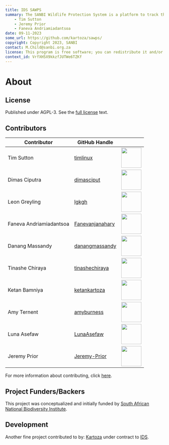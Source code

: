 ```yaml
---
title: IDS SAWPS
summary: The SANBI Wildlife Protection System is a platform to track the population levels of endangered wildlife.
    - Tim Sutton
    - Jeremy Prior
    - Faneva Andriamiadantsoa
date: 09-11-2023
some_url: https://github.com/kartoza/sawps/
copyright: Copyright 2023, SANBI
contact: M.Child@sanbi.org.za
license: This program is free software; you can redistribute it and/or modify it under the terms of the GNU Affero General Public License as published by the Free Software Foundation; either version 3 of the License, or (at your option) any later version.
context_id: VrfXH5X9kkzfJUTWe6TZKf
---
```


# About

## License

Published under AGPL-3. See the [full license](license.md) text.

## Contributors

| Contributor | GitHub Handle | |
| ----------- | ------------- |-|
| Tim Sutton | [timlinux](https://github.com/timlinux) | <img src="https://github.com/timlinux.png" alt="" width="64" height="64"> |
| Dimas Ciputra | [dimasciput](https://github.com/dimasciput) | <img src="https://github.com/dimasciput.png" alt="" width="64" height="64"> |
| Leon Greyling | [lgkgh](https://github.com/lgkgh) | <img src="https://github.com/lgkgh.png" alt="" width="64" height="64"> |
| Faneva Andriamiadantsoa | [Fanevanjanahary](https://github.com/Fanevanjanahary)  | <img src="https://github.com/Fanevanjanahary.png" alt="" width="64" height="64"> |
| Danang Massandy | [danangmassandy](https://github.com/danangmassandy) | <img src="https://github.com/danangmassandy.png" alt="" width="64" height="64"> |
| Tinashe Chiraya | [tinashechiraya](https://github.com/tinashechiraya) | <img src="https://github.com/tinashechiraya.png" alt="" width="64" height="64"> |
| Ketan Bamniya | [ketankartoza](https://github.com/ketankartoza) | <img src="https://github.com/ketankartoza.png" alt="" width="64" height="64"> |
| Amy Ternent | [amyburness](https://github.com/amyburness) | <img src="https://github.com/amyburness.png" alt="" width="64" height="64"> |
| Luna Asefaw | [LunaAsefaw](https://github.com/LunaAsefaw) | <img src="https://github.com/LunaAsefaw.png" alt="" width="64" height="64"> |
| Jeremy Prior | [Jeremy-Prior](https://github.com/Jeremy-Prior) | <img src="https://github.com/Jeremy-Prior.png" alt="" width="64" height="64"> |

For more information about contributing, click [here](./contributing.md).

## Project Funders/Backers

This project was conceptualized and initially funded by [South African National Biodiversity Institute](https://www.sanbi.org/).

## Development

Another fine project contributed to by: [Kartoza](https://kartoza.com/) under contract to [IDS](https://ids-cc.co.za/).
